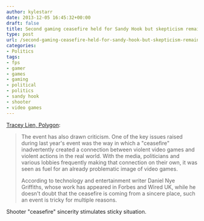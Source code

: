 ```yaml
---
author: kylestarr
date: 2013-12-05 16:45:32+00:00
draft: false
title: Second gaming ceasefire held for Sandy Hook but skepticism remains
type: post
url: /second-gaming-ceasefire-held-for-sandy-hook-but-skepticism-remains/
categories:
- Politics
tags:
- fps
- gamer
- games
- gaming
- political
- politics
- sandy hook
- shooter
- video games
---
```


[Tracey Lien, Polygon](http://www.polygon.com/2013/12/5/5176330/second-gaming-ceasefire-held-for-sandy-hook-but-skepticism-remains):

> The event has also drawn criticism. One of the key issues raised during last year's event was the way in which a "ceasefire" inadvertently created a connection between violent video games and violent actions in the real world. With the media, politicians and various lobbies frequently making that connection on their own, it was seen as fuel for an already problematic image of video games.
>
> According to technology and entertainment writer Daniel Nye Griffiths, whose work has appeared in Forbes and Wired UK, while he doesn't doubt that the ceasefire is coming from a sincere place, such an event is tricky for multiple reasons.

Shooter "ceasefire" sincerity stimulates sticky situation.
